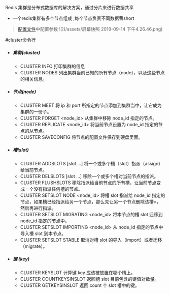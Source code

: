 Redis 集群是分布式数据库的解决方案，通过分片来进行数据共享 
* 一个redis集群有多个节点组成 ,每个节点负责不同数据曹short 







> [配置文件](/redispei-zhi-wen-jian.md)中配置参数
![](/assets/屏幕快照 2018-09-14 下午4.26.46.png)

#cluster命令行


* ##### 集群(cluster)
    * CLUSTER INFO 打印集群的信息
    * CLUSTER NODES 列出集群当前已知的所有节点（node），以及这些节点的相关信息。 

* ##### 节点(node)
    * CLUSTER MEET <ip> <port> 将 ip 和 port 所指定的节点添加到集群当中，让它成为集群的一份子。
    * CLUSTER FORGET <node_id> 从集群中移除 node_id 指定的节点。
    * CLUSTER REPLICATE <node_id> 将当前节点设置为 node_id 指定的节点的从节点。
    * CLUSTER SAVECONFIG 将节点的配置文件保存到硬盘里面。 
    
* ##### 槽(slot)
    * CLUSTER ADDSLOTS <slot> [slot ...] 将一个或多个槽（slot）指派（assign）给当前节点。
    * CLUSTER DELSLOTS <slot> [slot ...] 移除一个或多个槽对当前节点的指派。
    * CLUSTER FLUSHSLOTS 移除指派给当前节点的所有槽，让当前节点变成一个没有指派任何槽的节点。
    * CLUSTER SETSLOT <slot> NODE <node_id> 将槽 slot 指派给 node_id 指定的节点，如果槽已经指派给另一个节点，那么先让另一个节点删除该槽>，然后再进行指派。
    * CLUSTER SETSLOT <slot> MIGRATING <node_id> 将本节点的槽 slot 迁移到 node_id 指定的节点中。
    * CLUSTER SETSLOT <slot> IMPORTING <node_id> 从 node_id 指定的节点中导入槽 slot 到本节点。
    * CLUSTER SETSLOT <slot> STABLE 取消对槽 slot 的导入（import）或者迁移（migrate）。 

* ##### 键 (key)
    * CLUSTER KEYSLOT <key> 计算键 key 应该被放置在哪个槽上。
    * CLUSTER COUNTKEYSINSLOT <slot> 返回槽 slot 目前包含的键值对数量。
    * CLUSTER GETKEYSINSLOT <slot> <count> 返回 count 个 slot 槽中的键。